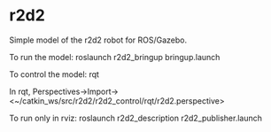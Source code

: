 # r2d2

Simple model of the r2d2 robot for ROS/Gazebo.

To run the model:
    roslaunch r2d2_bringup bringup.launch

To control the model:
    rqt

In rqt, Perspectives->Import-><~/catkin_ws/src/r2d2/r2d2_control/rqt/r2d2.perspective>

To run only in rviz:
    roslaunch r2d2_description r2d2_publisher.launch
